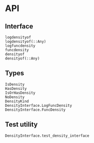 # API

## Interface

```@docs
logdensityof
logdensityof(::Any)
logfuncdensity
funcdensity
densityof
densityof(::Any)
```

## Types

```@docs
IsDensity
HasDensity
IsOrHasDensity
NoDensity
DensityKind
DensityInterface.LogFuncDensity
DensityInterface.FuncDensity
```

## Test utility

```@docs
DensityInterface.test_density_interface
```
